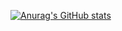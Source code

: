 [![Anurag's GitHub stats](https://github-readme-stats.vercel.app/api?username=Fawkes-Developer&theme=gotham)](https://github.com/anuraghazra/github-readme-stats)

